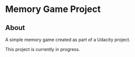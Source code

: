 # Memory Game Project

## About

A simple memory game created as part of a Udacity project.

This project is currently in progress.
